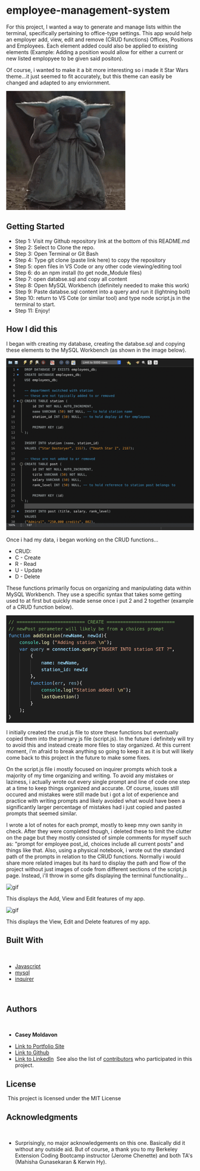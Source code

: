# employee-management-system

For this project, I wanted a way to generate and manage lists within the terminal, specifically pertaining to office-type settings. This app would help an employer add, view, edit and remove (CRUD functions) Offices, Positions and Employees. Each element added could also be applied to existing elements (Example: Adding a position would allow for either a current or new listed emplopyee to be given said positon).

Of course, i wanted to make it a bit more interesting so i made it Star Wars theme...it just seemed to fit accurately, but this theme can easily be changed and adapted to any enviornment.

![gif](images/baby-yoda.gif)
​
## Getting Started

- Step 1: Visit my Github repository link at the bottom of this README.md
- Step 2: Select to Clone the repo.
- Step 3: Open Terminal or Git Bash
- Step 4: Type git clone (paste link here) to copy the repository
- Step 5: open files in VS Code or any other code viewing/editing tool
- Step 6: do an npm install (to get node_Module files)
- Step 7: open databse.sql and copy all content
- Step 8: Open MySQL Workbench (definitely needed to make this work)
- Step 9: Paste databse.sql content into a query and run it (lightning bolt)
- Step 10: return to VS Cote (or similar tool) and type node script.js in the terminal to start.
- Step 11: Enjoy!

## How I did this

I began with creating my database, creating the databse.sql and copying these elements to the MySQL Workbench (as shown in the image below).

![image](images/mysql-image.png)

Once i had my data, i began working on the CRUD functions...
- CRUD:
- C - Create
- R - Read
- U - Update
- D - Delete

These functions primarily focus on organizing and manipulating data within MySQL Workbench. They use a specific syntax that takes some getting used to at first but quickly made sense once i put 2 and 2 together (example of a CRUD function below).

![image](images/crud-image.png)

I initially created the crud.js file to store these functions but eventually copied them into the primary js file (script.js). In the future i definitely will try to avoid this and instead create more files to stay organized. At this current moment, i'm afraid to break anything so going to keep it as it is but will likely come back to this project in the future to make some fixes.

On the script.js file i mostly focused on inquirer prompts which took a majority of my time organizing and writing. To avoid any mistakes or laziness, i actually wrote out every single prompt and line of code one step at a time to keep things organized and accurate. Of course, issues still occured and mistakes were still made but i got a lot of experience and practice with writing prompts and likely avoided what would have been a significantly larger percentage of mistakes had i just copied and pasted prompts that seemed similar.

I wrote a lot of notes for each prompt, mostly to keep mny own sanity in check. After they were completed though, i deleted these to limit the clutter on the page but they mostly consisted of simple comments for myself such as: "prompt for employee post_id, choices include all current posts" and things like that. Also, using a physical notebook, i wrote out the standard path of the prompts in relation to the CRUD functions. Normally i would share more related images but its hard to display the path and flow of the project without just images of code from different sections of the script.js page. Instead, i'll throw in some gifs displaying the terminal functionality...


![gif](images/add-feature.gif)

This displays the Add, View and Edit features of my app.

![gif](images/delete-feature.gif)

This displays the View, Edit and Delete features of my app.


## Built With
​
* [Javascript](https://developer.mozilla.org/en-US/docs/Web/JavaScript)
* [mysql](https://www.mysql.com/)
* [inquirer](https://www.npmjs.com/package/inquirer)

​
​
## Authors
​
* **Casey Moldavon** 
​
- [Link to Portfolio Site](https://casey-moldavon.github.io/updated-portfolio-page/)
- [Link to Github](https://github.com/casey-moldavon/employee-management-system)
- [Link to LinkedIn](https://www.linkedin.com/in/casey-moldavon-442a1761/)
​
See also the list of [contributors](https://github.com/your/project/contributors) who participated in this project.
​
## License
​
This project is licensed under the MIT License 
​
## Acknowledgments
​
* Surprisingly, no major acknowledgements on this one. Basically did it without any outside aid. But of course, a thank you to my Berkeley Extension Coding Bootcamp instructor (Jerome Chenette) and both TA's (Mahisha Gunasekaran & Kerwin Hy).
